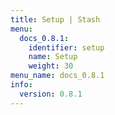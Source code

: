 ```yaml
---
title: Setup | Stash
menu:
  docs_0.8.1:
    identifier: setup
    name: Setup
    weight: 30
menu_name: docs_0.8.1
info:
  version: 0.8.1
---
```


